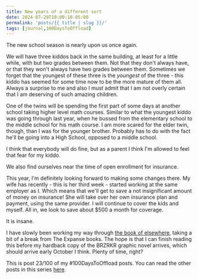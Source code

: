```yaml
---
title: New years of a different sort
date: 2024-07-29T10:00:10-05:00
permalink: 'posts/{{ title | slug }}/'
tags: [journal,100DaysToOffload]
---
```

The new school season is nearly upon us once again.

We will have three kiddos back in the same building, at least for a little while, with but two grades between them. Not that they don't always have, or that they won't always have two grades between them. Sometimes we forget that the youngest of these three is the *youngest* of the three - this kiddo has seemed for some time now to be the more mature of them all. Always a surprise to me and also I must admit that I am not overly certain that I am deserving of such amazing children.

One of the twins will be spending the first part of some days at another school taking higher level math courses. Similar to what the youngest kiddo was going through last year, when he bussed from the elementary school to the middle school for his math course. I am more scared for the elder twin, though, than I was for the younger brother. Probably has to do with the fact he'll be going into a High School, opposed to a middle school. 

I think that everybody will do fine, but as a parent I think I'm allowed to feel that fear for my kiddo.

We also find ourselves near the time of open enrollment for insurance. 

This year, I'm definitely looking forward to making some changes there. My wife has recently - this is her third week - started working at the same employer as I. Which means that we'll get to save a not insignificant amount of money on insurance! She will take over her own insurance plan and payment, using the same provider. I will continue to cover the kids and myself. All in, we look to save about $500 a month for coverage.

It is insane. 

I have slowly been working my way through [the book of elsewhere](https://thebookofelsewhere.com/), taking a bit of a break from The Expanse books. The hope is that I can finish reading this before my hardback copy of the BRZRKR graphic novel arrives, which should arrive early October I think. Plenty of time, right?

This is post 23/100 of my #100DaysToOffload posts. You can read the other posts in this series [here](/tags/100daystooffload).
